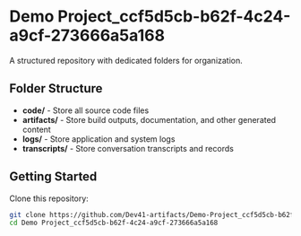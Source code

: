 # Demo Project_ccf5d5cb-b62f-4c24-a9cf-273666a5a168
A structured repository with dedicated folders for organization.

## Folder Structure

- **code/** - Store all source code files
- **artifacts/** - Store build outputs, documentation, and other generated content
- **logs/** - Store application and system logs
- **transcripts/** - Store conversation transcripts and records

## Getting Started

Clone this repository:
```bash
git clone https://github.com/Dev41-artifacts/Demo-Project_ccf5d5cb-b62f-4c24-a9cf-273666a5a168
cd Demo Project_ccf5d5cb-b62f-4c24-a9cf-273666a5a168
```
